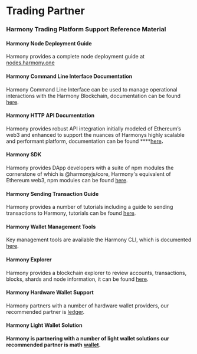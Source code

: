 # Trading Partner

### **Harmony Trading Platform Support Reference Material**

#### Harmony Node Deployment Guide

Harmony provides a complete node deployment guide at [nodes.harmony.one](https://nodes.harmony.one/)

#### **Harmony Command Line Interface Documentation**

Harmony Command Line Interface can be used to manage operational interactions with the Harmony Blockchain, documentation can be found [here](../../command-line-interface/using-the-harmony-cli-tool/).

#### **Harmony HTTP API Documentation**

Harmony provides robust API integration initially modeled of Ethereum’s web3 and enhanced to support the nuances of Harmonys highly scalable and performant platform, documentation can be found ****[here](../../api-developers-guide/overview/)**.**

#### **Harmony SDK**

Harmony provides DApp developers with a suite of npm modules the cornerstone of which is @harmonyjs/core, Harmony's equivalent of Ethereum web3, npm modules can be found [here](https://www.npmjs.com/search?q=%40harmony-js).

#### Harmony Sending Transaction Guide

Harmony provides a number of tutorials including a guide to sending transactions to Harmony, tutorials can be found [here](../../command-line-interface/using-the-harmony-cli-tool/creating-sending-transactions.md).

#### **Harmony Wallet Management Tools**

Key management tools are available the Harmony CLI, which is documented  [here](../../command-line-interface/using-the-harmony-cli-tool/key-management.md).

#### **Harmony Explorer**

Harmony provides a blockchain explorer to review accounts, transactions, blocks, shards and node information, it can be found [here](https://explorer.harmony.one/#/).

#### **Harmony Hardware Wallet Support**

Harmony partners with a number of hardware wallet providers, our recommended partner is [ledger](https://www.ledger.com/).

#### **Harmony Light Wallet Solution**

**Harmony is partnering with a number of light wallet solutions our recommended partner is math** [**wallet**](https://www.mathwallet.org/en/)**.**

